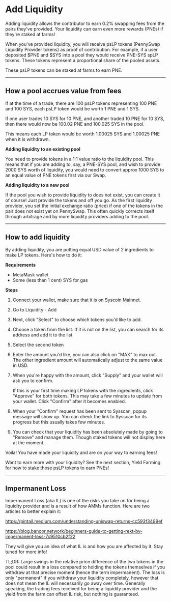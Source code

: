 # Add Liquidity

Adding liquidity allows the contributor to earn 0.2% swapping fees from the pairs they've provided. Your liquidity can earn even more rewards (PNEs) if they're staked at farms!

When you've provided liquidity, you will receive psLP tokens (PennySwap Liquidity Provider tokens) as proof of contribution. For example, if a user deposited $PNE and $SYS into a pool they would receive PNE-SYS spLP tokens. These tokens represent a proportional share of the pooled assets.

These psLP tokens can be staked at farms to earn PNE.

---

## How a pool accrues value from fees

If at the time of a trade, there are 100 psLP tokens representing 100 PNE and 100 SYS, each psLP token would be worth 1 PNE and 1 SYS. 

If one user trades 10 SYS for 10 PNE, and another traded 10 PNE for 10 SYS, then there would now be 100.02 PNE and 100.025 SYS in the pool.

This means each LP token would be worth 1.00025 SYS and 1.00025 PNE when it is withdrawn.


**Adding liquidity to an existing pool**

You need to provide tokens in a 1:1 value ratio to the liquidity pool. This means that if you are adding to, say, a PNE-SYS pool, and wish to provide 2000 SYS worth of liquidity, you would need to convert approx 1000 SYS to an equal value of PNE tokens first via our Swap.

**Adding liquidity to a new pool**

If the pool you wish to provide liquidity to does not exist, you can create it of course! Just provide the tokens and off you go. As the first liquidity provider, you set the initial exchange ratio (price) if one of the tokens in the pair does not exist yet on PennySwap. This often quickly corrects itself through arbitrage and by more liquidity providers adding to the pool.

---

## How to add liquidity

By adding liquidity, you are putting equal USD value of 2 ingredients to make LP tokens. 
Here's how to do it:

**Requirements**

* MetaMask wallet
* Some (less than 1 cent) SYS for gas 

**Steps**

1. Connect your wallet, make sure that it is on Syscoin Mainnet.
2. Go to Liquidity - Add
3. Next, click "Select" to choose which tokens you'd like to add. 
4. Choose a token from the list. If it is not on the list, you can search for its address and add it to the list
5. Select the second token
6. Enter the amount you'd like, you can also click on "MAX" to max out. The other ingredient amount will automatically adjust to the same value in USD.
7. When you're happy with the amount, click "Supply" and your wallet will ask you to confirm. 

    If this is your first time making LP tokens with the ingredients, click "Approve" for both tokens. This may take a few minutes to update from your wallet. Click "Confirm" after it becomes enabled.
8. When your "Confirm" request has been sent to Sysscan, popup message will show up. You can check the link to Sysscan for its progress but this usually takes few minutes. 

9. You can check that your liquidity has been absolutely made by going to "Remove" and manage them.  Though staked tokens will not display here at the moment.


Voilà! You have made your liquidity and are on your way to earning fees!


Want to earn more with your liquidity? See the next section, Yield Farming for how to stake those psLP tokens to earn PNEs!

---

## Impermanent Loss

Impermanent Loss (aka IL) is one of the risks you take on for being a liquidity provider and is a result of how AMMs function. Here are two articles to better explain it:

https://pintail.medium.com/understanding-uniswap-returns-cc593f3499ef

https://blog.bancor.network/beginners-guide-to-getting-rekt-by-impermanent-loss-7c9510cb2f22 

They will give you an idea of what IL is and how you are affected by it. Stay tuned for more info!

TL;DR: Large swings in the relative price difference of the two tokens in the pool could result in a loss compared to holding the tokens themselves if you withdraw at that precise moment (hence the term impermanent). The loss is only "permanent" if you withdraw your liquidity completely, however that does not mean the IL will necessarily go away over time. Generally speaking, the trading fees received for being a liquidity provider and the yield from the farm can offset IL risk, but nothing is guaranteed.


